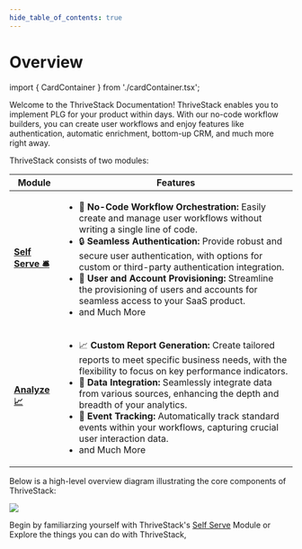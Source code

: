 ```yaml
---
hide_table_of_contents: true
---
```

# Overview

import { CardContainer } from './cardContainer.tsx';

Welcome to the ThriveStack Documentation! ThriveStack enables you to implement PLG for your product within days. With our no-code workflow builders, you can create user workflows and enjoy features like authentication, automatic enrichment, bottom-up CRM, and much more right away.

ThriveStack consists of two modules:

<table>
  <thead>
    <tr>
      <th>Module</th>
      <th>Features</th>
    </tr>
  </thead>
  <tbody>
    <tr>
      <td><strong><a href="/getting-started/self-serve/overview">Self Serve 🛎️</a></strong></td>
      <td>
        <ul>
          <li>🧩 <strong>No-Code Workflow Orchestration:</strong> Easily create and manage user workflows without writing a single line of code.</li>
          <li>🔒 <strong>Seamless Authentication:</strong> Provide robust and secure user authentication, with options for custom or third-party authentication integration.</li>
          <li>👥 <strong>User and Account Provisioning:</strong> Streamline the provisioning of users and accounts for seamless access to your SaaS product.</li>
          <li>and Much More</li>
        </ul>
      </td>
    </tr>
    <tr>
      <td><strong><a href="/getting-started/analyze/instrumentation/overview">Analyze 📈</a></strong></td>
      <td>
        <ul>
          <li>📈 <strong>Custom Report Generation:</strong> Create tailored reports to meet specific business needs, with the flexibility to focus on key performance indicators.</li>
          <li>🔗 <strong>Data Integration:</strong> Seamlessly integrate data from various sources, enhancing the depth and breadth of your analytics.</li>
          <li>🧩 <strong>Event Tracking:</strong> Automatically track standard events within your workflows, capturing crucial user interaction data.</li>
          <li>and Much More</li>
        </ul>
      </td>
    </tr>
  </tbody>
</table>

Below is a high-level overview diagram illustrating the core components of ThriveStack:

![](/img/docs/introduction/thrivestack_intro.gif)

Begin by familiarzing yourself with ThriveStack's [Self Serve](/getting-started/self-serve/overview) Module or Explore the things you can do with ThriveStack, 

<CardContainer />


